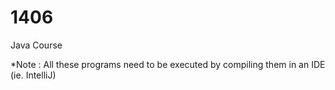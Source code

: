 # 1406
Java Course

*Note : All these programs need to be executed by compiling them in an IDE (ie. IntelliJ)
